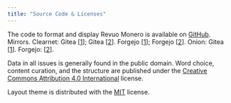 ```yaml
---
title: "Source Code & Licenses"
---
```


The code to format and display Revuo Monero is available on [GitHub](https://github.com/rottenstonks/revuo-weekly). Mirrors. Clearnet: Gitea [[1](https://git.poster.place/rottenwheel/revuo-weekly)]; Gitea [[2](https://git.nowhere.moe/rottenwheel/revuo-weekly)]. Forgejo [[1](https://git.private.coffee/rottenwheel/revuo-weekly)]; Forgejo [[2](https://git.bloat.cat/rottenwheel/revuo-weekly)]. Onion: Gitea [[1](http://gitea.recanman7nly4wwc5f2t2h55jnxsr7wo664o3lsydngwetvrguz4esid.onion/rottenwheel/revuo-weekly)]. Forgejo: [[2](https://librejojyvetb6pwx3r23yigq5eeuwhhev2vm5hkfomhgdn7g4xpx3ad.onion/rottenwheel/revuo-weekly)].

Data in all issues is generally found in the public domain. Word choice, content curation, and the structure are published under the [Creative Commons Attribution 4.0 International](https://creativecommons.org/licenses/by/4.0/) license.

Layout theme is distributed with the [MIT](https://wikiless.funami.tech/wiki/MIT_License?lang=en) license.
